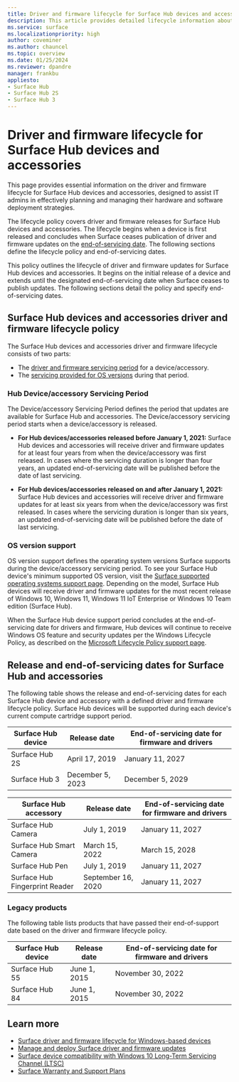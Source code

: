 ```yaml
---
title: Driver and firmware lifecycle for Surface Hub devices and accessories
description: This article provides detailed lifecycle information about Surface Hub and related accessories to help plan and manage hardware and software deployments. 
ms.service: surface
ms.localizationpriority: high
author: coveminer
ms.author: chauncel
ms.topic: overview
ms.date: 01/25/2024
ms.reviewer: dpandre
manager: frankbu
appliesto:
- Surface Hub
- Surface Hub 2S
- Surface Hub 3
---
```


# Driver and firmware lifecycle for Surface Hub devices and accessories

This page provides essential information on the driver and firmware lifecycle for Surface Hub devices and accessories, designed to assist IT admins in effectively planning and managing their hardware and software deployment strategies.

The lifecycle policy covers driver and firmware releases for Surface Hub devices and accessories. The lifecycle begins when a device is first released and concludes when Surface ceases publication of driver and firmware updates on the [end-of-servicing date](#release-and-end-of-servicing-dates-for-surface-hub-and-accessories). The following sections define the lifecycle policy and end-of-servicing dates.

This policy outlines the lifecycle of driver and firmware updates for Surface Hub devices and accessories. It begins on the initial release of a device and extends until the designated end-of-servicing date when Surface ceases to publish updates. The following sections detail the policy and specify end-of-servicing dates.

## Surface Hub devices and accessories driver and firmware lifecycle policy

The Surface Hub devices and accessories driver and firmware lifecycle consists of two parts: 

- The [driver and firmware servicing period](#hub-deviceaccessory-servicing-period) for a device/accessory.
- The [servicing provided for OS versions](#os-version-support) during that period.

### Hub Device/accessory Servicing Period

The Device/accessory Servicing Period defines the period that updates are available for Surface Hub and accessories. The Device/accessory servicing period starts when a device/accessory is released.

- **For Hub devices/accessories released before January 1, 2021:** Surface Hub devices and accessories will receive driver and firmware updates for at least four years from when the device/accessory was first released. In cases where the servicing duration is longer than four years, an updated end-of-servicing date will be published before the date of last servicing.

- **For Hub devices/accessories released on and after January 1, 2021:** Surface Hub devices and accessories will receive driver and firmware updates for at least six years from when the device/accessory was first released. In cases where the servicing duration is longer than six years, an updated end-of-servicing date will be published before the date of last servicing.

### OS version support

OS version support defines the operating system versions Surface supports during the device/accessory servicing period. To see your Surface Hub device's minimum supported OS version, visit the [Surface supported operating systems support page](https://support.microsoft.com/help/2858199/surface-supported-operating-systems). Depending on the model, Surface Hub devices will receive driver and firmware updates for the most recent release of Windows 10, Windows 11, Windows 11 IoT Enterprise or Windows 10 Team edition (Surface Hub).

When the Surface Hub device support period concludes at the end-of-servicing date for drivers and firmware, Hub devices will continue to receive Windows OS feature and security updates per the Windows Lifecycle Policy, as described on the [Microsoft Lifecycle Policy support page](https://support.microsoft.com/hub/4095338/microsoft-lifecycle-policy).

## Release and end-of-servicing dates for Surface Hub and accessories

The following table shows the release and end-of-servicing dates for each Surface Hub device and accessory with a defined driver and firmware lifecycle policy. Surface Hub devices will be supported during each device's current compute cartridge support period.

Surface Hub device | Release date      | End-of-servicing date for firmware and drivers |
-------------------|-------------------|----------------------------------------------|
Surface Hub 2S     | April 17, 2019    | January 11, 2027                             |
Surface Hub 3      | December 5, 2023  | December 5, 2029                             |

Surface Hub accessory                 | Release date       | End-of-servicing date for firmware and drivers |
-------------------------------------|--------------------|----------------------------------------------|
Surface Hub Camera                   | July 1, 2019       | January 11, 2027                             |
Surface Hub Smart Camera           | March 15, 2022     | March 15, 2028                               |
Surface Hub Pen                    | July 1, 2019       | January 11, 2027                             |
Surface Hub Fingerprint Reader     | September 16, 2020 | January 11, 2027                             |

### Legacy products  

The following table lists products that have passed their end-of-support date based on the driver and firmware lifecycle policy.

Surface Hub device | Release date  | End-of-servicing date for firmware and drivers |
-------------------|---------------|----------------------------------------------|
Surface Hub 55     | June 1, 2015  | November 30, 2022                            |
Surface Hub 84     | June 1, 2015  | November 30, 2022                            |

## Learn more

- [Surface driver and firmware lifecycle for Windows-based devices](/surface/surface-driver-firmware-lifecycle-support)
- [Manage and deploy Surface driver and firmware updates](/surface/manage-surface-driver-and-firmware-updates)
- [Surface device compatibility with Windows 10 Long-Term Servicing Channel (LTSC)](/surface/surface-device-compatibility-with-windows-10-ltsc)
- [Surface Warranty and Support Plans](https://www.microsoft.com/surface/business/warranty-service-offerings-and-support)
